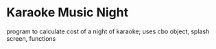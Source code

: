 # Karaoke Music Night

program to calculate cost of a night of karaoke;
uses cbo object, splash screen, functions
